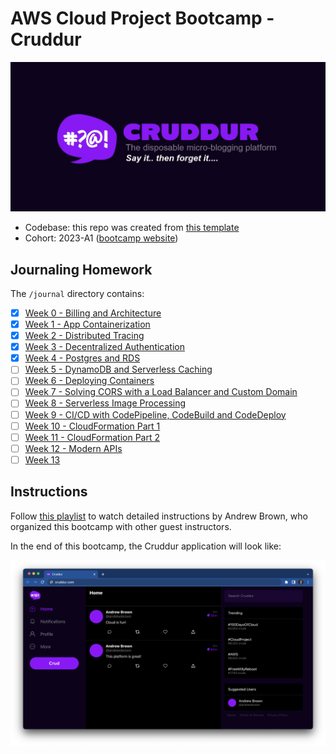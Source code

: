 # AWS Cloud Project Bootcamp - Cruddur

![Cruddur Graphic](_docs/assets/cruddur-banner.jpg)

- Codebase: this repo was created from [this template](https://github.com/ExamProCo/aws-bootcamp-cruddur-2023)
- Cohort: 2023-A1 ([bootcamp website](https://aws.cloudprojectbootcamp.com/))

## Journaling Homework

The `/journal` directory contains:

- [x] [Week 0 - Billing and Architecture](journal/week0.md)
- [x] [Week 1 - App Containerization](journal/week1.md)
- [x] [Week 2 - Distributed Tracing](journal/week2.md)
- [x] [Week 3 - Decentralized Authentication](journal/week3.md)
- [x] [Week 4 - Postgres and RDS](journal/week4.md)
- [ ] [Week 5 - DynamoDB and Serverless Caching](journal/week5.md)
- [ ] [Week 6 - Deploying Containers](journal/week6.md)
- [ ] [Week 7 - Solving CORS with a Load Balancer and Custom Domain](journal/week7.md)
- [ ] [Week 8 - Serverless Image Processing](journal/week8.md)
- [ ] [Week 9 - CI/CD with CodePipeline, CodeBuild and CodeDeploy](journal/week9.md)
- [ ] [Week 10 - CloudFormation Part 1](journal/week10.md)
- [ ] [Week 11 - CloudFormation Part 2](journal/week11.md)
- [ ] [Week 12 - Modern APIs](journal/week12.md)
- [ ] [Week 13](journal/week13.md)

## Instructions

Follow [this playlist](https://www.youtube.com/playlist?list=PLBfufR7vyJJ7k25byhRXJldB5AiwgNnWv) to watch detailed instructions by Andrew Brown, who organized this bootcamp with other guest instructors.

In the end of this bootcamp, the Cruddur application will look like:

![Cruddur Screenshot](_docs/assets/cruddur-screenshot.png)
